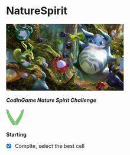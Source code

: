 # NatureSpirit

![](picture/CodinGames_Nature_Spirit.min.jpg)

***CodinGame Nature Spirit Challenge***

![](picture/league-wood2.png)

**Starting**

- [x] Complte, select the best cell
